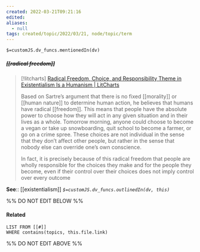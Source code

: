 ```yaml
---
created: 2022-03-21T09:21:16 
edited: 
aliases:
  - null
tags: created/topic/2022/03/21, node/topic/term
---
```

`$=customJS.dv_funcs.mentionedIn(dv)`

##### <s class="topic-title">[[radical freedom]]</s>

> [!litcharts] [Radical Freedom, Choice, and Responsibility Theme in Existentialism Is a Humanism | LitCharts](https://www.litcharts.com/lit/existentialism-is-a-humanism/themes/radical-freedom-choice-and-responsibility)
> 
> Based on Sartre’s argument that there is no fixed [[morality]] or [[human nature]] to determine human action, he believes that humans have radical [[freedom]]. This means that people have the absolute power to choose how they will act in any given situation and in their lives as a whole. Tomorrow morning, anyone could choose to become a vegan or take up snowboarding, quit school to become a farmer, or go on a crime spree. These choices are not individual in the sense that they don’t affect other people, but rather in the sense that nobody else can override one’s own conscience.
> 
> In fact, it is precisely because of this radical freedom that people are wholly responsible for the choices they make and for the people they become, even if their control over their choices does not imply control over every outcome

**See**:: [[existentialism]]
*`$=customJS.dv_funcs.outlinedIn(dv, this)`*

%% DO NOT EDIT BELOW %%

#### Related 

```dataview
LIST FROM [[#]]
WHERE contains(topics, this.file.link)
```
%% DO NOT EDIT ABOVE %%
